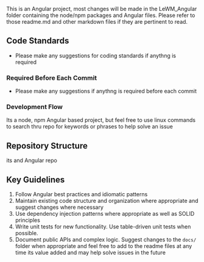 This is an Angular project, most changes will be made in the LeWM_Angular folder containing the node/npm packages and Angular files.   Please refer to those readme.md and other markdown files if they are pertinent to read.

## Code Standards
- Please make any suggestions for coding standards if anythng is required

### Required Before Each Commit
- Please make any suggestions if anythng is required before each commit

### Development Flow
  Its a node, npm Angular based project, but feel free to use linux commands to search thru repo for keywords or phrases to help solve an issue

## Repository Structure
its and Angular repo

## Key Guidelines
1. Follow Angular best practices and idiomatic patterns
2. Maintain existing code structure and organization where appropriate and suggest changes where necessary
3. Use dependency injection patterns where appropriate as well as SOLID principles
4. Write unit tests for new functionality. Use table-driven unit tests when possible.
5. Document public APIs and complex logic. Suggest changes to the `docs/` folder when appropriate and feel free to add to the readme files at any time its value added and may help solve issues in the future